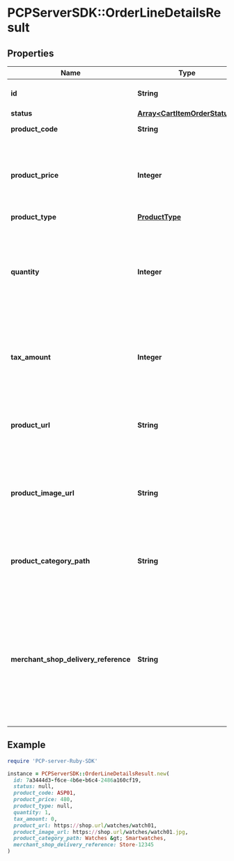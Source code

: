 # PCPServerSDK::OrderLineDetailsResult

## Properties

| Name | Type | Description | Notes |
| ---- | ---- | ----------- | ----- |
| **id** | **String** | Unique identifier of a cart item | [optional] |
| **status** | [**Array&lt;CartItemOrderStatus&gt;**](CartItemOrderStatus.md) |  | [optional] |
| **product_code** | **String** | Product or UPC Code | [optional] |
| **product_price** | **Integer** | The price of one unit of the product, the value should be zero or greater. |  |
| **product_type** | [**ProductType**](ProductType.md) |  | [optional] |
| **quantity** | **Integer** | Quantity of the units being purchased, should be greater than zero Note: Must not be all spaces or all zeros |  |
| **tax_amount** | **Integer** | Tax on the line item, with the last two digits implied as decimal places | [optional] |
| **product_url** | **String** | URL of the product in shop.   Used for PAYONE Buy Now, Pay Later (BNPL). | [optional] |
| **product_image_url** | **String** | URL of a product image.   Used for PAYONE Buy Now, Pay Later (BNPL). | [optional] |
| **product_category_path** | **String** | Category path of the item.   Used for PAYONE Buy Now, Pay Later (BNPL). | [optional] |
| **merchant_shop_delivery_reference** | **String** | Optional parameter to define the delivery shop or touchpoint where an item has been collected (e.g. for Click &amp; Collect or Click &amp; Reserve). | [optional] |

## Example

```ruby
require 'PCP-server-Ruby-SDK'

instance = PCPServerSDK::OrderLineDetailsResult.new(
  id: 7a3444d3-f6ce-4b6e-b6c4-2486a160cf19,
  status: null,
  product_code: ASP01,
  product_price: 480,
  product_type: null,
  quantity: 1,
  tax_amount: 0,
  product_url: https://shop.url/watches/watch01,
  product_image_url: https://shop.url/watches/watch01.jpg,
  product_category_path: Watches &gt; Smartwatches,
  merchant_shop_delivery_reference: Store-12345
)
```

